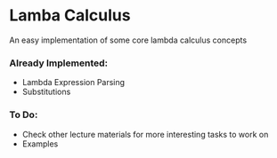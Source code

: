# Lamba Calculus
An easy implementation of some core lambda calculus concepts

### Already Implemented:
- Lambda Expression Parsing
- Substitutions

### To Do:
- Check other lecture materials for more interesting tasks to work on
- Examples
